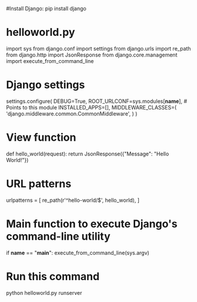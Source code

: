 #Install Django:
pip install django

# helloworld.py
import sys
from django.conf import settings
from django.urls import re_path
from django.http import JsonResponse
from django.core.management import execute_from_command_line

# Django settings
settings.configure(
    DEBUG=True,
    ROOT_URLCONF=sys.modules[__name__],  # Points to this module
    INSTALLED_APPS=[],
    MIDDLEWARE_CLASSES=(
        'django.middleware.common.CommonMiddleware',
    )
)

# View function
def hello_world(request):
    return JsonResponse({"Message": "Hello World!"})

# URL patterns
urlpatterns = [
    re_path(r'^hello-world/$', hello_world),
]

# Main function to execute Django's command-line utility
if __name__ == "__main__":
    execute_from_command_line(sys.argv)

# Run this command 
python  helloworld.py runserver

